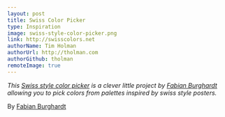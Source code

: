 ```yaml
---
layout: post
title: Swiss Color Picker
type: Inspiration
image: swiss-style-color-picker.png
link: http://swisscolors.net
authorName: Tim Holman
authorUrl: http://tholman.com
authorGithub: tholman
remoteImage: true
---
```


_This [Swiss style color picker](http://swisscolors.net) is a clever little project by [Fabian Burghardt](http://www.fabianburghardt.de) allowing you to pick colors from palettes inspired by swiss style posters._

By [Fabian Burghardt](http://www.fabianburghardt.de)
